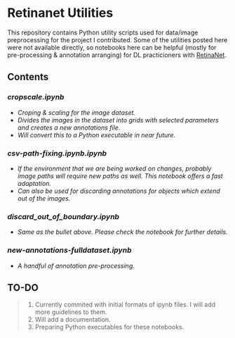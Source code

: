 # Retinanet Utilities

This repository contains Python utility scripts used for data/image preprocessing for the project I contributed. Some of the utilities posted here were not available directly, so notebooks here can be helpful (mostly for pre-processing & annotation arranging) for DL practicioners with [RetinaNet](https://github.com/fizyr/keras-retinanet).

## Contents

### *cropscale.ipynb*
* *Croping & scaling for the image dataset.*
* *Divides the images in the dataset into grids with selected parameters and creates a new annotations file.*
* *Will convert this to a Python executable in near future.*
### *csv-path-fixing.ipynb.ipynb*
* *If the environment that we are being worked on changes, probably image paths will require new paths as well. This notebook offers a fast adaptation.*
* *Can also be used for discarding annotations for objects which extend out of the images.*
### *discard_out_of_boundary.ipynb*
* *Same as the bullet above. Please check the notebook for further details.*
### *new-annotations-fulldataset.ipynb*
* *A handful of annotation pre-processing.*


## TO-DO
> 1. Currently commited with initial formats of ipynb files. I will add more guidelines to them.
> 2. Will add a documentation.
> 3. Preparing Python executables for these notebooks.
